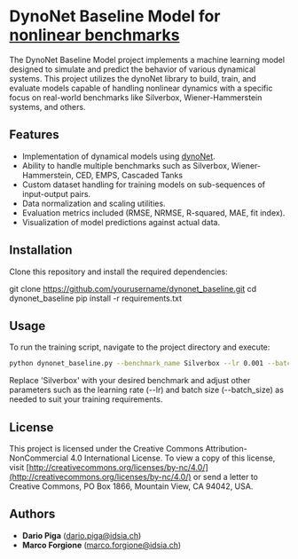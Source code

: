 # DynoNet Baseline Model for [nonlinear benchmarks](https://www.nonlinearbenchmark.org/)

The DynoNet Baseline Model project implements a machine learning model designed to simulate and predict the behavior of various dynamical systems. This project utilizes the dynoNet library to build, train, and evaluate models capable of handling nonlinear dynamics with a specific focus on real-world benchmarks like Silverbox, Wiener-Hammerstein systems, and others.

## Features

- Implementation of dynamical models using [dynoNet](https://github.com/forgi86/dynonet).
- Ability to handle multiple benchmarks such as Silverbox, Wiener-Hammerstein, CED, EMPS, Cascaded Tanks
- Custom dataset handling for training models on sub-sequences of input-output pairs.
- Data normalization and scaling utilities.
- Evaluation metrics included (RMSE, NRMSE, R-squared, MAE, fit index).
- Visualization of model predictions against actual data.

## Installation

Clone this repository and install the required dependencies:

git clone https://github.com/yourusername/dynonet_baseline.git
cd dynonet_baseline
pip install -r requirements.txt

## Usage

To run the training script, navigate to the project directory and execute:

```bash
python dynonet_baseline.py --benchmark_name Silverbox --lr 0.001 --batch_size 16
```

Replace 'Silverbox' with your desired benchmark and adjust other parameters such as the learning rate (--lr) and batch size (--batch_size)
as needed to suit your training requirements.

## License

This project is licensed under the Creative Commons Attribution-NonCommercial 4.0 International License. To view a copy of this license, visit [http://creativecommons.org/licenses/by-nc/4.0/](http://creativecommons.org/licenses/by-nc/4.0/) or send a letter to Creative Commons, PO Box 1866, Mountain View, CA 94042, USA.

## Authors

- **Dario Piga** (dario.piga@idsia.ch)
- **Marco Forgione** (marco.forgione@idsia.ch)


